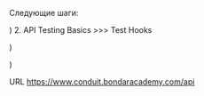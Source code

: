 
Следующие шаги:

) 2. API Testing Basics >>> Test Hooks

) 

) 

URL
https://www.conduit.bondaracademy.com/api